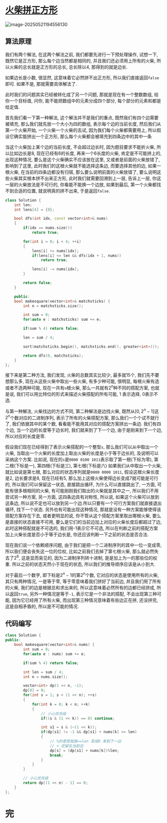 # [火柴拼正方形](https://leetcode.cn/problems/matchsticks-to-square/)

![image-20250521194556130](https://md-wind.oss-cn-nanjing.aliyuncs.com/md/20250521194556384.png)

## 算法原理

我们有两个解法, 在这两个解法之前, 我们都要先进行一下预处理操作, 试想一下, 既然它是正方形, 那么每个边当然都是相同的, 并且我们还必须用上所有的火柴, 所以火柴的总长就是正方形的总长, 总长除以4, 那得到的就是边长. 

如果边长是小数, 很显然, 这意味着它必然拼不出正方形, 所以我们直接返回`false`即可. 如果不是, 那就需要具体解法了.

此时我们的问题其实已经被转化成了另一个问题, 那就是现在有一个整数数组, 给你一个目标值, 问你, 能不能把数组中的元素分成四个部分, 每个部分的元素和都是给定值.

首先我们看一下第一种解法, 这个解法并不是我们的重点, 既然我们有四个边需要被填充, 那么我们就先放一个大小为四的数组, 表示每个边的当前长度, 然后我们从第一个火柴开始, 一个火柴一个火柴的去试, 因为我们每个火柴都需要用上, 所以假设它确实能拼出一个正方形, 那么每个火柴都会被填充到四条边中的其中一条

当这个火柴加上某个边的当前长度, 不会超过边长时, 因为题目要求不能折火柴, 所以比如边长是8, 现在已经有6的长度, 再来一个6长度的火柴, 肯定是不可能拼上的, 出现这种情况, 要么是这个火柴确实不应该放在这里, 又或者是前面的火柴放错了, 影响到了这里, 此时我们的这根火柴就不能选择这条边, 而要选择其他的边, 如果一根火柴, 在当前的四条边都没有归宿, 那么要么说明前面的火柴放错了, 要么说明这些火柴其实根本拼不出来正方形, 此时我们就需要回溯到上一层, 告诉上一层, 你这一层的火柴放法是不可行的, 你看能不能换一个边放, 如果到最后, 第一个火柴都找不到合适的位置, 就说明真的拼不出来, 于是返回`false`.

```cpp
class Solution {
    int len;
    int lens[4] = {0};

    bool dfs(int idx, const vector<int>& nums)
    {
        if(idx == nums.size())
            return true;

        for(int i = 0; i < 4; ++i)
        {
            lens[i] += nums[idx];
            if(lens[i] <= len && dfs(idx + 1, nums))
                return true;

            lens[i] -= nums[idx];
        }

        return false;
    }

    public:
    bool makesquare(vector<int>& matchsticks) {
        int n = matchsticks.size();

        int sum = 0;
        for(auto e : matchsticks) sum += e;

        if(sum % 4) return false;

        len = sum / 4;

        sort(matchsticks.begin(), matchsticks.end(), greater<int>());

        return dfs(0, matchsticks);
    }
};
```

接下来是第二种方法, 我们发现, 火柴的总数其实比较少, 最多就15个, 我们先不要想那么多, 现在从这些火柴中取出一些火柴, 有多少种可能, 很明显, 每根火柴有选或者不选两种可能, 现在一共有`n`根火柴, 那么一共就有$2^n$种不同的搭配方案, 也就是说, 我们可以用比特位的形式来描述火柴搭配的所有可能, 1 表示选择, 0表示不选.

与第一种解法, 火柴找边的方式不同, 第二种解法是边找火柴, 既然从$[0, 2^n-1]$这$2^n$个数对应的二进制序列, 表示了所有的火柴搭配方案, 那么我们一个个试不就行了, 我们依据其中的某个数, 看看能不能用其对应的搭配方案拼出一条边.  我们有四个边, 当一个边的长度等于边长时, 我们就来到了下一个边, 由于是刚来到下一个边, 所以对应的长度是零.

假设我们现在已经得到了表示火柴搭配的一个整型`s`, 那么我们可以从中取出一个火柴, 当取出一个火柴的长度加上取出火柴的长度是小于等于边长的, 及说明可以采纳这个方案.  比如说, 现在的`s`是`0000 0100 1011`表示取了第一根(下标为零), 第二根(下标是一), 第四根(下标是三), 第七根(下标是六) 如果我们从中取出一个火柴, 就比如说是第七根, 那么对应的状态序列就是`0000 0000 1011`, 假设这根火柴长度是2, 边长要求是8, 现在已经有5, 那么加上这根火柴使得边长变成7就可能是可行的, 所以我们可以保留这一状态, 直接跳出循环, 为什么可以直接跳出了, 一方面, 可能有很多根相同的火柴, 有可能刚刚我们取出的火柴就是其中之一, 所以我们不用尝试另一种方案, 另一方面, 这四条边具有对称性, 所以说, 如果这个火柴可以放到这条边, 所以说不定也可以放到另一个边.所以只要有一个可行方案我们就直接退出循环, 找下一个状态.                         另外也有可能出现这种情况, 那就是没有一种方案能够使得该搭配方案存在下去, 或者更明显的说, 你不管从这个搭配方案里取出哪根火柴, 要么是直接的状态直接不可用, 要么是它们的当前边加上对应的火柴长度后都超过了边, 此时这种搭配就是不可选的, 我们用-1表示它不可选, 所以在判断之前的搭配方案加上火柴长度是否小于等于边长是, 你还应该判断一下之前的状态是否合法.

现在我们说一个依赖顺序问题, 由于我们是把一个二进制序列的其中一位一变成零, 所以我们便会丧失这一位的位权, 比如之前我们去掉了第七根火柴, 那么就必然失去了$2^6$, 这是显而易见的, 因为二进制序列转十进制, 是是加上为一的那些位的权重. 所以之前的状态天然小于现在的状态, 所以我们的推导顺序应该是从小到大.

对于最后一个数字, 即下标是$2^n-1$的第$2^n$个数, 它对应的状态是使用所有的火柴, 其只有两种情况, 一是等于零, 等于零意味着我们拼好了当前边, 并且我们用了所有的火柴, 我们的边是根据总和求出来的, 所以这意味着必然所有的边都已经拼成, 所以返回`true`, 另外一种情况是等于`-1`, 表示它是一个非法的搭配, 不会出现第三种可能, 因为它已经用了所有火柴, 而出现第三种情况意味着有些边正在拼, 还没拼完, 这是自相矛盾的, 所以是不可能的情况.

## 代码编写

```cpp
class Solution {
public:
    bool makesquare(vector<int>& nums) {
        int sum = 0;
        for(auto e : nums) sum += e;

        if(sum % 4) return false;

        int len = sum / 4;
        int n = nums.size();

        vector<int> dp(1 << n, -1);
        dp[0] = 0;
        for(int s = 1; s < (1 << n); ++s)
        {
            for(int k = 0; k < n; ++k)
            {
                // 小心优先级
                if((s & (1 << k)) == 0) continue;

                int s1 = s & (~(1 << k));
                if(dp[s1] != -1 && dp[s1] + nums[k] <= len)
                {
                    // %的意思就是==len 变成0 来到下一边
                    // < 还留在当前边
                    dp[s] = (dp[s1] + nums[k])%len;
                    break;
                }
            }
        }

        // 小心优先级
        return dp[(1 << n) - 1] == 0;
    }
};
```

# 完

